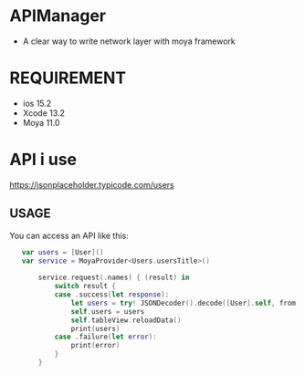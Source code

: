 
# APIManager
* A clear way to write network layer with moya framework

# REQUIREMENT
- ios 15.2
- Xcode 13.2
- Moya 11.0

# API i use 
https://jsonplaceholder.typicode.com/users


## USAGE

 You can access an API like this:
 
 ```swift
    var users = [User]()
    var service = MoyaProvider<Users.usersTitle>()
        
        service.request(.names) { (result) in
            switch result {
            case .success(let response):
                let users = try! JSONDecoder().decode([User].self, from: response.data)
                self.users = users
                self.tableView.reloadData()
                print(users)
            case .failure(let error):
                print(error)
            }
        }
 
 
